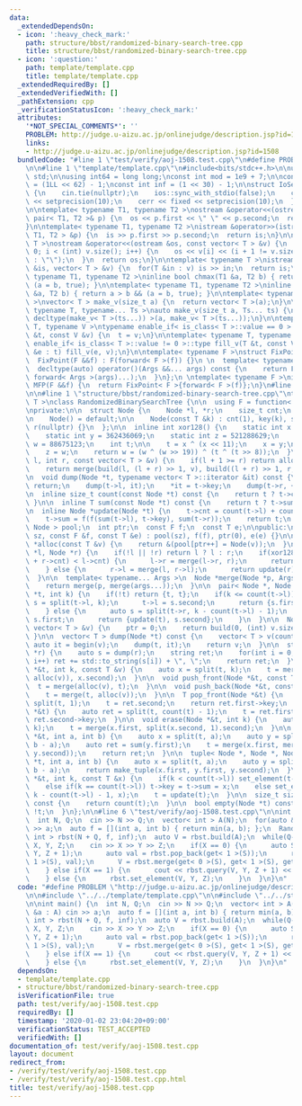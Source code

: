 ```yaml
---
data:
  _extendedDependsOn:
  - icon: ':heavy_check_mark:'
    path: structure/bbst/randomized-binary-search-tree.cpp
    title: structure/bbst/randomized-binary-search-tree.cpp
  - icon: ':question:'
    path: template/template.cpp
    title: template/template.cpp
  _extendedRequiredBy: []
  _extendedVerifiedWith: []
  _pathExtension: cpp
  _verificationStatusIcon: ':heavy_check_mark:'
  attributes:
    '*NOT_SPECIAL_COMMENTS*': ''
    PROBLEM: http://judge.u-aizu.ac.jp/onlinejudge/description.jsp?id=1508
    links:
    - http://judge.u-aizu.ac.jp/onlinejudge/description.jsp?id=1508
  bundledCode: "#line 1 \"test/verify/aoj-1508.test.cpp\"\n#define PROBLEM \"http://judge.u-aizu.ac.jp/onlinejudge/description.jsp?id=1508\"\
    \n\n#line 1 \"template/template.cpp\"\n#include<bits/stdc++.h>\n\nusing namespace\
    \ std;\n\nusing int64 = long long;\nconst int mod = 1e9 + 7;\n\nconst int64 infll\
    \ = (1LL << 62) - 1;\nconst int inf = (1 << 30) - 1;\n\nstruct IoSetup {\n  IoSetup()\
    \ {\n    cin.tie(nullptr);\n    ios::sync_with_stdio(false);\n    cout << fixed\
    \ << setprecision(10);\n    cerr << fixed << setprecision(10);\n  }\n} iosetup;\n\
    \n\ntemplate< typename T1, typename T2 >\nostream &operator<<(ostream &os, const\
    \ pair< T1, T2 >& p) {\n  os << p.first << \" \" << p.second;\n  return os;\n\
    }\n\ntemplate< typename T1, typename T2 >\nistream &operator>>(istream &is, pair<\
    \ T1, T2 > &p) {\n  is >> p.first >> p.second;\n  return is;\n}\n\ntemplate< typename\
    \ T >\nostream &operator<<(ostream &os, const vector< T > &v) {\n  for(int i =\
    \ 0; i < (int) v.size(); i++) {\n    os << v[i] << (i + 1 != v.size() ? \" \"\
    \ : \"\");\n  }\n  return os;\n}\n\ntemplate< typename T >\nistream &operator>>(istream\
    \ &is, vector< T > &v) {\n  for(T &in : v) is >> in;\n  return is;\n}\n\ntemplate<\
    \ typename T1, typename T2 >\ninline bool chmax(T1 &a, T2 b) { return a < b &&\
    \ (a = b, true); }\n\ntemplate< typename T1, typename T2 >\ninline bool chmin(T1\
    \ &a, T2 b) { return a > b && (a = b, true); }\n\ntemplate< typename T = int64\
    \ >\nvector< T > make_v(size_t a) {\n  return vector< T >(a);\n}\n\ntemplate<\
    \ typename T, typename... Ts >\nauto make_v(size_t a, Ts... ts) {\n  return vector<\
    \ decltype(make_v< T >(ts...)) >(a, make_v< T >(ts...));\n}\n\ntemplate< typename\
    \ T, typename V >\ntypename enable_if< is_class< T >::value == 0 >::type fill_v(T\
    \ &t, const V &v) {\n  t = v;\n}\n\ntemplate< typename T, typename V >\ntypename\
    \ enable_if< is_class< T >::value != 0 >::type fill_v(T &t, const V &v) {\n  for(auto\
    \ &e : t) fill_v(e, v);\n}\n\ntemplate< typename F >\nstruct FixPoint : F {\n\
    \  FixPoint(F &&f) : F(forward< F >(f)) {}\n \n  template< typename... Args >\n\
    \  decltype(auto) operator()(Args &&... args) const {\n    return F::operator()(*this,\
    \ forward< Args >(args)...);\n  }\n};\n \ntemplate< typename F >\ninline decltype(auto)\
    \ MFP(F &&f) {\n  return FixPoint< F >{forward< F >(f)};\n}\n#line 4 \"test/verify/aoj-1508.test.cpp\"\
    \n\n#line 1 \"structure/bbst/randomized-binary-search-tree.cpp\"\ntemplate< typename\
    \ T >\nclass RandomizedBinarySearchTree {\n\n  using F = function< T(T, T) >;\n\
    \nprivate:\n\n  struct Node {\n    Node *l, *r;\n    size_t cnt;\n    T key, sum;\n\
    \n    Node() = default;\n\n    Node(const T &k) : cnt(1), key(k), sum(k), l(nullptr),\
    \ r(nullptr) {}\n  };\n\n  inline int xor128() {\n    static int x = 123456789;\n\
    \    static int y = 362436069;\n    static int z = 521288629;\n    static int\
    \ w = 88675123;\n    int t;\n\n    t = x ^ (x << 11);\n    x = y;\n    y = z;\n\
    \    z = w;\n    return w = (w ^ (w >> 19)) ^ (t ^ (t >> 8));\n  }\n\n  Node *build(int\
    \ l, int r, const vector< T > &v) {\n    if(l + 1 >= r) return alloc(v[l]);\n\
    \    return merge(build(l, (l + r) >> 1, v), build((l + r) >> 1, r, v));\n  }\n\
    \n  void dump(Node *t, typename vector< T >::iterator &it) const {\n    if(!t)\
    \ return;\n    dump(t->l, it);\n    *it = t->key;\n    dump(t->r, ++it);\n  }\n\
    \n  inline size_t count(const Node *t) const {\n    return t ? t->cnt : 0;\n \
    \ }\n\n  inline T sum(const Node *t) const {\n    return t ? t->sum : e;\n  }\n\
    \n  inline Node *update(Node *t) {\n    t->cnt = count(t->l) + count(t->r) + 1;\n\
    \    t->sum = f(f(sum(t->l), t->key), sum(t->r));\n    return t;\n  }\n\n  vector<\
    \ Node > pool;\n  int ptr;\n  const F f;\n  const T e;\n\npublic:\n\n  RandomizedBinarySearchTree(size_t\
    \ sz, const F &f, const T &e) : pool(sz), f(f), ptr(0), e(e) {}\n\n  inline Node\
    \ *alloc(const T &v) {\n    return &(pool[ptr++] = Node(v));\n  }\n\n  Node *merge(Node\
    \ *l, Node *r) {\n    if(!l || !r) return l ? l : r;\n    if(xor128() % (l->cnt\
    \ + r->cnt) < l->cnt) {\n      l->r = merge(l->r, r);\n      return update(l);\n\
    \    } else {\n      r->l = merge(l, r->l);\n      return update(r);\n    }\n\
    \  }\n\n  template< typename... Args >\n  Node *merge(Node *p, Args... args) {\n\
    \    return merge(p, merge(args...));\n  }\n\n  pair< Node *, Node * > split(Node\
    \ *t, int k) {\n    if(!t) return {t, t};\n    if(k <= count(t->l)) {\n      auto\
    \ s = split(t->l, k);\n      t->l = s.second;\n      return {s.first, update(t)};\n\
    \    } else {\n      auto s = split(t->r, k - count(t->l) - 1);\n      t->r =\
    \ s.first;\n      return {update(t), s.second};\n    }\n  }\n\n  Node *build(const\
    \ vector< T > &v) {\n    ptr = 0;\n    return build(0, (int) v.size(), v);\n \
    \ }\n\n  vector< T > dump(Node *t) const {\n    vector< T > v(count(t));\n   \
    \ auto it = begin(v);\n    dump(t, it);\n    return v;\n  }\n\n  string to_string(Node\
    \ *r) {\n    auto s = dump(r);\n    string ret;\n    for(int i = 0; i < s.size();\
    \ i++) ret += std::to_string(s[i]) + \", \";\n    return ret;\n  }\n\n  void insert(Node\
    \ *&t, int k, const T &v) {\n    auto x = split(t, k);\n    t = merge(merge(x.first,\
    \ alloc(v)), x.second);\n  }\n\n  void push_front(Node *&t, const T &v) {\n  \
    \  t = merge(alloc(v), t);\n  }\n\n  void push_back(Node *&t, const T &v) {\n\
    \    t = merge(t, alloc(v));\n  }\n\n  T pop_front(Node *&t) {\n    auto ret =\
    \ split(t, 1);\n    t = ret.second;\n    return ret.first->key;\n  }\n\n  T pop_back(Node\
    \ *&t) {\n    auto ret = split(t, count(t) - 1);\n    t = ret.first;\n    return\
    \ ret.second->key;\n  }\n\n  void erase(Node *&t, int k) {\n    auto x = split(t,\
    \ k);\n    t = merge(x.first, split(x.second, 1).second);\n  }\n\n  T query(Node\
    \ *&t, int a, int b) {\n    auto x = split(t, a);\n    auto y = split(x.second,\
    \ b - a);\n    auto ret = sum(y.first);\n    t = merge(x.first, merge(y.first,\
    \ y.second));\n    return ret;\n  }\n\n  tuple< Node *, Node *, Node * > split3(Node\
    \ *t, int a, int b) {\n    auto x = split(t, a);\n    auto y = split(x.second,\
    \ b - a);\n    return make_tuple(x.first, y.first, y.second);\n  }\n\n  void set_element(Node\
    \ *&t, int k, const T &x) {\n    if(k < count(t->l)) set_element(t->l, k, x);\n\
    \    else if(k == count(t->l)) t->key = t->sum = x;\n    else set_element(t->r,\
    \ k - count(t->l) - 1, x);\n    t = update(t);\n  }\n\n  size_t size(Node *t)\
    \ const {\n    return count(t);\n  }\n\n  bool empty(Node *t) const {\n    return\
    \ !t;\n  }\n};\n\n#line 6 \"test/verify/aoj-1508.test.cpp\"\n\nint main() {\n\
    \  int N, Q;\n  cin >> N >> Q;\n  vector< int > A(N);\n  for(auto &a : A) cin\
    \ >> a;\n  auto f = [](int a, int b) { return min(a, b); };\n  RandomizedBinarySearchTree<\
    \ int > rbst(N + Q, f, inf);\n  auto V = rbst.build(A);\n  while(Q--) {\n    int\
    \ X, Y, Z;\n    cin >> X >> Y >> Z;\n    if(X == 0) {\n      auto S = rbst.split3(V,\
    \ Y, Z + 1);\n      auto val = rbst.pop_back(get< 1 >(S));\n      rbst.push_front(get<\
    \ 1 >(S), val);\n      V = rbst.merge(get< 0 >(S), get< 1 >(S), get< 2 >(S));\n\
    \    } else if(X == 1) {\n      cout << rbst.query(V, Y, Z + 1) << \"\\n\";\n\
    \    } else {\n      rbst.set_element(V, Y, Z);\n    }\n  }\n}\n"
  code: "#define PROBLEM \"http://judge.u-aizu.ac.jp/onlinejudge/description.jsp?id=1508\"\
    \n\n#include \"../../template/template.cpp\"\n\n#include \"../../structure/bbst/randomized-binary-search-tree.cpp\"\
    \n\nint main() {\n  int N, Q;\n  cin >> N >> Q;\n  vector< int > A(N);\n  for(auto\
    \ &a : A) cin >> a;\n  auto f = [](int a, int b) { return min(a, b); };\n  RandomizedBinarySearchTree<\
    \ int > rbst(N + Q, f, inf);\n  auto V = rbst.build(A);\n  while(Q--) {\n    int\
    \ X, Y, Z;\n    cin >> X >> Y >> Z;\n    if(X == 0) {\n      auto S = rbst.split3(V,\
    \ Y, Z + 1);\n      auto val = rbst.pop_back(get< 1 >(S));\n      rbst.push_front(get<\
    \ 1 >(S), val);\n      V = rbst.merge(get< 0 >(S), get< 1 >(S), get< 2 >(S));\n\
    \    } else if(X == 1) {\n      cout << rbst.query(V, Y, Z + 1) << \"\\n\";\n\
    \    } else {\n      rbst.set_element(V, Y, Z);\n    }\n  }\n}\n"
  dependsOn:
  - template/template.cpp
  - structure/bbst/randomized-binary-search-tree.cpp
  isVerificationFile: true
  path: test/verify/aoj-1508.test.cpp
  requiredBy: []
  timestamp: '2020-01-02 23:04:20+09:00'
  verificationStatus: TEST_ACCEPTED
  verifiedWith: []
documentation_of: test/verify/aoj-1508.test.cpp
layout: document
redirect_from:
- /verify/test/verify/aoj-1508.test.cpp
- /verify/test/verify/aoj-1508.test.cpp.html
title: test/verify/aoj-1508.test.cpp
---
```

